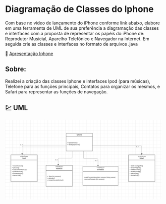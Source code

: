 
# Diagramação de Classes do Iphone

Com base no vídeo de lançamento do iPhone conforme link abaixo, elabore em uma ferramenta de UML de sua preferência a diagramação das classes e interfaces com a proposta de representar os papéis do iPhone de: Reprodutor Musicial, Aparelho Telefônico e Navegador na Internet. Em seguida crie as classes e interfaces no formato de arquivos .java



🔗 
[Apresentação Iphone](https://www.youtube.com/watch?v=9ou608QQRq8)

## Sobre:
Realizei a criação das classes Iphone e interfaces Ipod (para músicas), Telefone para as funções principais, Contatos para organizar os mesmos, e Safari para representar as funções de navegação.

## 💹 UML


![Alt text](image.png)

